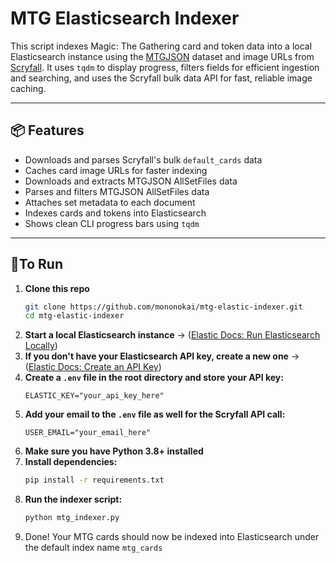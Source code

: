 # MTG Elasticsearch Indexer
This script indexes Magic: The Gathering card and token data into a local Elasticsearch instance using the [MTGJSON](https://mtgjson.com) dataset and image URLs from [Scryfall](https://scryfall.com). It uses `tqdm` to display progress, filters fields for efficient ingestion and searching, and uses the Scryfall bulk data API for fast, reliable image caching.

---

## 📦 Features

- Downloads and parses Scryfall's bulk `default_cards` data
- Caches card image URLs for faster indexing
- Downloads and extracts MTGJSON AllSetFiles data
- Parses and filters MTGJSON AllSetFiles data
- Attaches set metadata to each document
- Indexes cards and tokens into Elasticsearch
- Shows clean CLI progress bars using `tqdm`

---

## 🚀To Run

1. **Clone this repo**
   ```bash
   git clone https://github.com/mononokai/mtg-elastic-indexer.git
   cd mtg-elastic-indexer
   ```
2. **Start a local Elasticsearch instance**
    → ([Elastic Docs: Run Elasticsearch Locally](https://www.elastic.co/docs/solutions/search/run-elasticsearch-locally))
3. **If you don't have your Elasticsearch API key, create a new one**
    → ([Elastic Docs: Create an API Key](https://www.elastic.co/docs/deploy-manage/api-keys/elasticsearch-api-keys#create-api-key))
4. **Create a `.env` file in the root directory and store your API key:**
   ```env
   ELASTIC_KEY="your_api_key_here"
   ```
5. **Add your email to the `.env` file as well for the Scryfall API call:**
   ```env
   USER_EMAIL="your_email_here"
   ```
6. **Make sure you have Python 3.8+ installed**
7. **Install dependencies:** 
   ```bash
   pip install -r requirements.txt
   ```
8. **Run the indexer script:** 
   ```bash
   python mtg_indexer.py
   ```
9.  Done! Your MTG cards should now be indexed into Elasticsearch under the default index name `mtg_cards`
